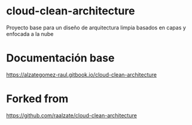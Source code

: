 # cloud-clean-architecture
Proyecto base para un diseño de arquitectura limpia basados en capas y enfocada  a la nube

# Documentación base
https://alzategomez-raul.gitbook.io/cloud-clean-architecture

# Forked from
https://github.com/raalzate/cloud-clean-architecture
